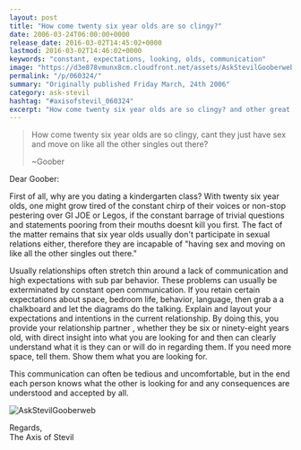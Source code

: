 ```yaml
---
layout: post
title: "How come twenty six year olds are so clingy?"
date: 2006-03-24T06:00:00+0000
release_date: 2016-03-02T14:45:02+0000
lastmod: 2016-03-02T14:46:02+0000
keywords: "constant, expectations, looking, olds, communication"
image: "https://d3e878vmunx8cm.cloudfront.net/assets/AskStevilGooberweb.jpg"
permalink: "/p/060324/"
summary: "Originally published Friday March, 24th 2006"
category: ask-stevil
hashtag: "#axisofstevil_060324"
excerpt: "How come twenty six year olds are so clingy? and other great questions from Friday March, 24th 2006"
---
```


[p01]: https://d3e878vmunx8cm.cloudfront.net/assets/AskStevilGooberweb.jpg "AskStevilGooberweb"
> How come twenty six year olds are so clingy, cant they just have sex and move on like all the other singles out there?
> 
> ~Goober

Dear Goober:

First of all, why are you dating a kindergarten class? With twenty six year olds, one might grow tired of the constant chirp of their voices or non-stop pestering over GI JOE or Legos, if the constant barrage of trivial questions and statements pooring from their mouths doesnt kill you first. The fact of the matter remains that six year olds usually don't participate in sexual relations either, therefore they are incapable of "having sex and moving on like all the other singles out there."

Usually relationships often stretch thin around a lack of communication and high expectations with sub par behavior. These problems can usually be exterminated by constant open communication. If you retain certain expectations about space, bedroom life, behavior, language, then grab a a chalkboard and let the diagrams do the talking. Explain and layout your expectations and intentions in the current relationship. By doing this, you provide your relationship partner , whether they be six or ninety-eight years old, with direct insight into what you are looking for and then can clearly understand what it is they can or will do in regarding them. If you need more space, tell them. Show them what you are looking for.

This communication can often be tedious and uncomfortable, but in the end each person knows what the other is looking for and any consequences are understood and accepted by all.

![AskStevilGooberweb][p01]

Regards,  
The Axis of Stevil
